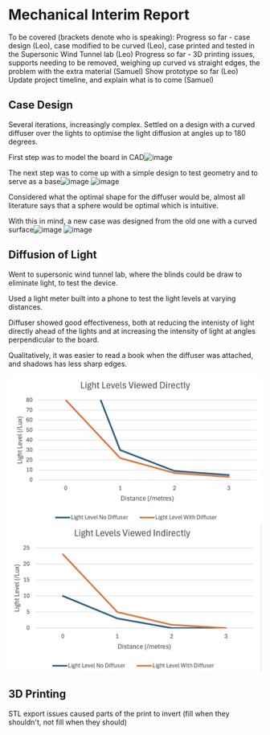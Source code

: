 # Mechanical Interim Report

To be covered (brackets denote who is speaking):
Progress so far - case design (Leo), case modified to be curved (Leo), case printed and tested in the Supersonic Wind Tunnel lab (Leo)
Progress so far - 3D printing issues, supports needing to be removed, weighing up curved vs straight edges, the problem with the extra material (Samuel)
Show prototype so far (Leo)
Update project timeline, and explain what is to come (Samuel)

## Case Design

Several iterations, increasingly complex. Settled on a design with a curved diffuser over the lights to optimise the light diffusion at angles up to 180 degrees.

First step was to model the board in CAD![image](https://github.com/user-attachments/assets/a8930914-eaa3-44f2-bdb3-0dff3b05e5b3)

The next step was to come up with a simple design to test geometry and to serve as a base![image](https://github.com/user-attachments/assets/9f00e327-418b-44a3-8604-ded1ae01a0a8)
![image](https://github.com/user-attachments/assets/d2e609b4-5a2e-4ac9-8618-17e40eaa444a)


Considered what the optimal shape for the diffuser would be, almost all literature says that a sphere would be optimal which is intuitive.  

With this in mind, a new case was designed from the old one with a curved surface![image](https://github.com/user-attachments/assets/c3a63fce-505f-4604-a8f1-b56cf38fe90f)
![image](https://github.com/user-attachments/assets/21c5540e-0c6d-4531-b52f-a627e151c179)




## Diffusion of Light

Went to supersonic wind tunnel lab, where the blinds could be draw to eliminate light, to test the device.

Used a light meter built into a phone to test the light levels at varying distances.

Diffuser showed good effectiveness, both at reducing the intenisty of light directly ahead of the lights and at increasing the intensity of light at angles perpendicular to the board.

Qualitatively, it was easier to read a book when the diffuser was attached, and shadows has less sharp edges.

<img src="assets/Benylight_direct_readings.png" alt="Alt Text" width="700" height="auto" >



<img src="assets/Benylight_indirect_readings.png" alt="Alt Text" width="700" height="auto" >

## 3D Printing

STL export issues caused parts of the print to invert (fill when they shouldn't, not fill when they should)
